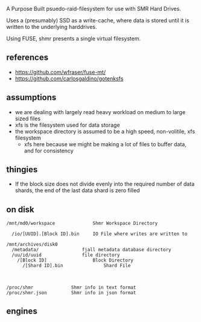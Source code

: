 A Purpose Built psuedo-raid-filesystem for use with SMR Hard Drives. 

Uses a (presumably) SSD as a write-cache, where data is stored until it is written to the underlying harddrives. 

Using FUSE, shmr presents a single virtual filesystem. 



## references
- https://github.com/wfraser/fuse-mt/
- https://github.com/carlosgaldino/gotenksfs


## assumptions
- we are dealing with largely read heavy workload on medium to large sized files
- xfs is the filesystem used for data storage
- the workspace directory is assumed to be a high speed, non-volitile, xfs filesystem
  - xfs here because we might be making a lot of files to buffer data, and for consistency

## thingies
- If the block size does not divide evenly into the required number of data shards, the end of the last data shard is zero filled


## on disk 
```text
/mnt/md0/workspace              Shmr Workspace Directory
  
  /io/[UUID].[Block ID].bin     IO File where writes are written to

/mnt/archives/disk0
  /metadata/                fjall metadata database directory
  /uu/id/uuid               file directory
    /[Block ID]                 Block Directory
      /[Shard ID].bin               Shard File
      
```

##
```text
/proc/shmr              Shmr info in text format
/proc/shmr.json         Shmr info in json format
```
  

## engines
### 